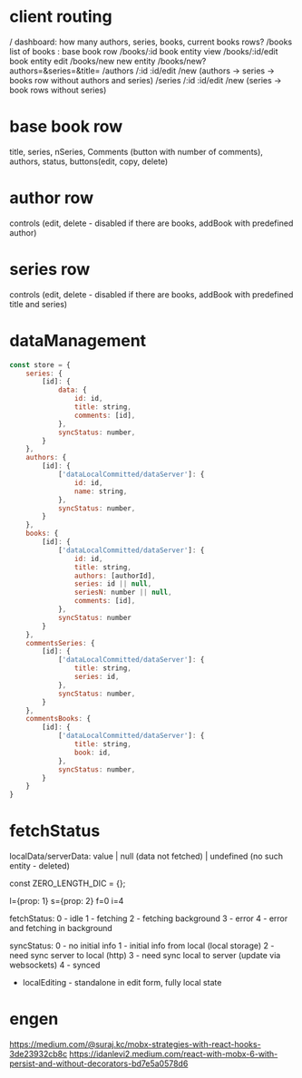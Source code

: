 # client routing

/ dashboard: how many authors, series, books, current books rows?
/books list of books : base book row
/books/:id book entity view
/books/:id/edit book entity edit
/books/new new entity
/books/new?authors=&series=&title=
/authors /:id :id/edit /new (authors -> series -> books row without authors and series)
/series /:id :id/edit /new (series -> book rows without series)

# base book row

title, series, nSeries, Comments (button with number of comments), authors, status, buttons(edit, copy, delete)

# author row

controls (edit, delete - disabled if there are books, addBook with predefined author)

# series row

controls (edit, delete - disabled if there are books, addBook with predefined title and series)

# dataManagement

```js
const store = {
    series: {
        [id]: {
            data: {
                id: id,
                title: string,
                comments: [id],
            },
            syncStatus: number,
        }
    },
    authors: {
        [id]: {
            ['dataLocalCommitted/dataServer']: {
                id: id,
                name: string,
            },
            syncStatus: number,
        }
    },
    books: {
        [id]: {
            ['dataLocalCommitted/dataServer']: {
                id: id,
                title: string,
                authors: [authorId],
                series: id || null,
                seriesN: number || null,
                comments: [id],
            },
            syncStatus: number
        }
    },
    commentsSeries: {
        [id]: {
            ['dataLocalCommitted/dataServer']: {
                title: string,
                series: id,
            },
            syncStatus: number,
        }
    },
    commentsBooks: {
        [id]: {
            ['dataLocalCommitted/dataServer']: {
                title: string,
                book: id,
            },
            syncStatus: number,
        }
    }
}

```

# fetchStatus

localData/serverData: value | null (data not fetched) | undefined (no such entity - deleted)

const ZERO_LENGTH_DIC = {};

l={prop: 1}
s={prop: 2}
f=0
i=4

fetchStatus:
0 - idle
1 - fetching
2 - fetching background
3 - error
4 - error and fetching in background

syncStatus:
0 - no initial info
1 - initial info from local (local storage)
2 - need sync server to local (http)
3 - need sync local to server (update via websockets)
4 - synced

- localEditing - standalone in edit form, fully local state



# engen

https://medium.com/@suraj.kc/mobx-strategies-with-react-hooks-3de23932cb8c
https://idanlevi2.medium.com/react-with-mobx-6-with-persist-and-without-decorators-bd7e5a0578d6

